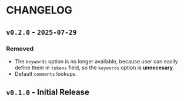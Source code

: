 # CHANGELOG

## `v0.2.0` - `2025-07-29`

### **Removed**

- The `keywords` option is no longer available, because user can easily define them in `tokens` field, so the `keywords` option is **unnecesary**.
- Default `comments` lookups.

## `v0.1.0` - Initial Release
